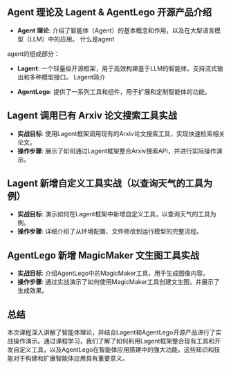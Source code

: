 ## Agent 理论及 Lagent & AgentLego 开源产品介绍

- **Agent 理论**: 介绍了智能体（Agent）的基本概念和作用，以及在大型语言模型（LLM）中的应用。
什么是agent



agent的组成部分：


- **Lagent**: 一个轻量级开源框架，用于高效构建基于LLM的智能体，支持流式输出和多种模型接口。
Lagent简介



- **AgentLego**: 提供了一系列工具和组件，用于扩展和定制智能体的功能。




## Lagent 调用已有 Arxiv 论文搜索工具实战

- **实战目标**: 使用Lagent框架调用现有的Arxiv论文搜索工具，实现快速检索相关论文。
- **操作步骤**: 展示了如何通过Lagent框架整合Arxiv搜索API，并进行实际操作演示。

## Lagent 新增自定义工具实战（以查询天气的工具为例）

- **实战目标**: 演示如何在Lagent框架中新增自定义工具，以查询天气的工具为例。
- **操作步骤**: 详细介绍了从环境配置、文件修改到运行模型的完整流程。

## AgentLego 新增 MagicMaker 文生图工具实战

- **实战目标**: 介绍AgentLego中的MagicMaker工具，用于生成图像内容。
- **操作步骤**: 通过实战演示了如何使用MagicMaker工具创建文生图，并展示了生成效果。

## 总结

本次课程深入讲解了智能体理论，并结合Lagent和AgentLego开源产品进行了实战操作演示。通过课程学习，我们了解了如何利用Lagent框架整合现有工具和开发自定义工具，以及AgentLego在智能体应用搭建中的强大功能。这些知识和技能对于构建和扩展智能体应用具有重要意义。